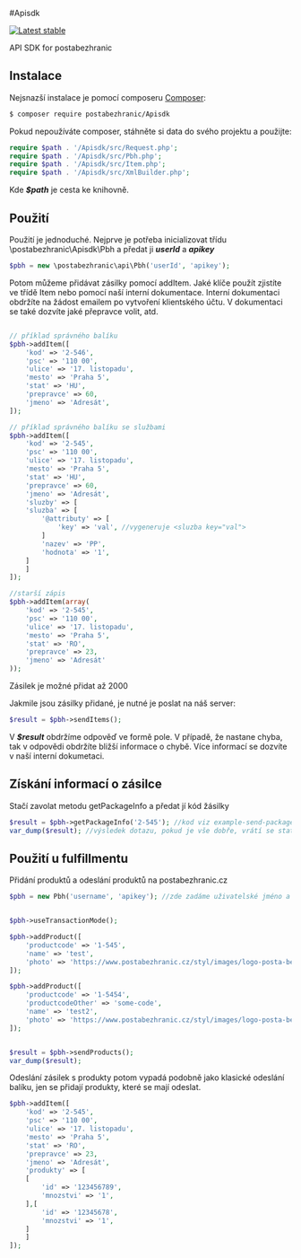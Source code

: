 #Apisdk

[![Latest stable](https://img.shields.io/packagist/v/postabezhranic/apisdk.svg)](https://packagist.org/packages/postabezhranic/apisdk)

API SDK for postabezhranic


Instalace
------------

Nejsnazší instalace je pomocí composeru  [Composer](http://getcomposer.org/):

```sh
$ composer require postabezhranic/Apisdk
```

Pokud nepoužíváte composer, stáhněte si data do svého projektu a použijte:
```php
require $path . '/Apisdk/src/Request.php';
require $path . '/Apisdk/src/Pbh.php';
require $path . '/Apisdk/src/Item.php';
require $path . '/Apisdk/src/XmlBuilder.php';
```

Kde ***$path*** je cesta ke knihovně.

Použití
------------
Použití je jednoduché. Nejprve je potřeba inicializovat třídu \postabezhranic\Apisdk\Pbh a předat ji ***userId*** a ***apikey***
```php
$pbh = new \postabezhranic\api\Pbh('userId', 'apikey');
```

Potom můžeme přidávat zásilky pomocí addItem. 
Jaké klíče použít zjistíte ve třídě Item nebo pomocí naší interní dokumentace.
Interní dokumentaci obdržíte na žádost emailem po vytvoření klientského účtu. V dokumentaci se také dozvíte jaké přepravce volit, atd.

```php

// příklad správného balíku
$pbh->addItem([
    'kod' => '2-546',
    'psc' => '110 00',
    'ulice' => '17. listopadu',
    'mesto' => 'Praha 5', 
    'stat' => 'HU',
    'prepravce' => 60,
    'jmeno' => 'Adresát',
]);

// příklad správného balíku se službami
$pbh->addItem([
    'kod' => '2-545',
    'psc' => '110 00',
    'ulice' => '17. listopadu',
    'mesto' => 'Praha 5', 
    'stat' => 'HU',
    'prepravce' => 60,
    'jmeno' => 'Adresát',
    'sluzby' => [
	'sluzba' => [
	    '@attributy' => [
	        'key' => 'val', //vygeneruje <sluzba key="val">
	    ]
	    'nazev' => 'PP',
	    'hodnota' => '1',
	]
    ]
]);

//starší zápis
$pbh->addItem(array(
    'kod' => '2-545',
    'psc' => '110 00',
    'ulice' => '17. listopadu',
    'mesto' => 'Praha 5', 
    'stat' => 'RO',
    'prepravce' => 23,
    'jmeno' => 'Adresát'
));
```

Zásilek je možné přidat až 2000

Jakmile jsou zásilky přidané, je nutné je poslat na náš server:

```php
$result = $pbh->sendItems();
```

V ***$result*** obdržíme odpověď ve formě pole. V případě, že nastane chyba, tak v odpovědi obdržíte bližší informace o chybě. Více informací se dozvíte v naší interní dokumetaci.

Získání informací o zásilce
------------
Stačí zavolat metodu getPackageInfo a předat jí kód žásilky

```php
$result = $pbh->getPackageInfo('2-545'); //kod viz example-send-packages
var_dump($result); //výsledek dotazu, pokud je vše dobře, vrátí se state ok
```

Použití u fulfillmentu
------------

Přidání produktů a odeslání produktů na postabezhranic.cz

```php
$pbh = new Pbh('username', 'apikey'); //zde zadáme uživatelské jméno a api klíč


$pbh->useTransactionMode(); 

$pbh->addProduct([
    'productcode' => '1-545',
    'name' => 'test',
    'photo' => 'https://www.postabezhranic.cz/styl/images/logo-posta-bez-hranic.png',
]);

$pbh->addProduct([
    'productcode' => '1-5454',
    'productcodeOther' => 'some-code',
    'name' => 'test2',
    'photo' => 'https://www.postabezhranic.cz/styl/images/logo-posta-bez-hranic.png',
]);


$result = $pbh->sendProducts(); 
var_dump($result);
```

Odeslání zásilek s produkty potom vypadá podobně jako klasické odeslání balíku, jen se přidají produkty, které se mají odeslat.


```php
$pbh->addItem([
    'kod' => '2-545',
    'psc' => '110 00',
    'ulice' => '17. listopadu',
    'mesto' => 'Praha 5', 
    'stat' => 'RO',
    'prepravce' => 23,
    'jmeno' => 'Adresát',
    'produkty' => [
	[
	    'id' => '123456789',
	    'mnozstvi' => '1',
	],[
	    'id' => '12345678',
	    'mnozstvi' => '1',
	]
    ]
]);
```
